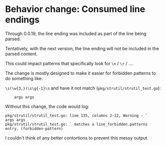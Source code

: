 # Behavior change: Consumed line endings

Through 0.0.19, the line ending was included as part of the line being parsed.

Tentatively, with the next version, the line ending will not be included in the parsed content.

This could impact patterns that specifically look for `\n` / `\r` / ….

The change is mostly designed to make it easier for forbidden patterns to do something like:

`\s(\w{3,})\s\g{-1}\s` and have it not match (`pkg/strutil/strutil_test.go`):

```
	args args
```

Without this change, the code would log:
```
pkg/strutil/strutil_test.go: line 135, columns 2-12, Warning - `	args args
pkg/strutil/strutil_test.go: ` matches a line_forbidden.patterns entry. (forbidden-pattern)
```

I couldn't think of any better contortions to prevent this messy output.
